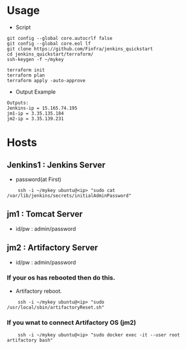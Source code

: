 # Usage
* Script
```
git config --global core.autocrlf false
git config --global core.eol lf
git clone https://github.com/Finfra/jenkins_quickstart
cd jenkins_quickstart/terraform/
ssh-keygen -f ~/mykey

terraform init
terraform plan
terraform apply -auto-approve

```

  * Output Example
```
Outputs:
Jenkins-ip = 15.165.74.195
jm1-ip = 3.35.135.184
jm2-ip = 3.35.139.231
```

# Hosts
## Jenkins1 : Jenkins Server
* password(at First)
```
    ssh -i ~/mykey ubuntu@<ip> "sudo cat /var/lib/jenkins/secrets/initialAdminPassword"
```

## jm1      : Tomcat Server
* id/pw : admin/password

## jm2      : Artifactory Server
* id/pw : admin/password

### If your os has rebooted then do this.
* Artifactory reboot.
```
    ssh -i ~/mykey ubuntu@<ip> "sudo /usr/local/sbin/artifactoryReset.sh"
```

### If you wnat to connect Artifactory OS (jm2)
```
    ssh -i ~/mykey ubuntu@<ip> "sudo docker exec -it --user root artifactory bash"
```
